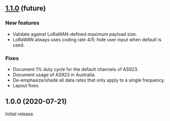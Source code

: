 ## [1.1.0](https://github.com/avbentem/airtime-calculator/compare/v1.0.0...master) (future)

### New features

- Validate against LoRaWAN-defined maximum payload size.
- LoRaWAN always uses coding rate 4/5: hide user input when default is used.

### Fixes

- Document 1% duty cycle for the default channels of AS923.
- Document usage of AS923 in Australia.
- De-emphasize/shade all data rates that only apply to a single frequency.
- Layout fixes.

## 1.0.0 (2020-07-21)

Initial release.
